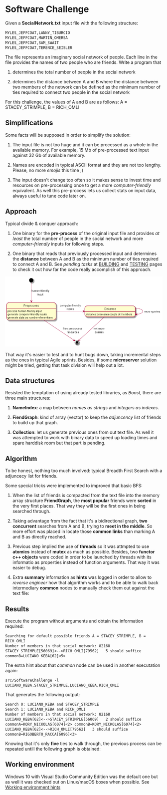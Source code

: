 # Software Challenge

Given a **SocialNetwork.txt** input file with the following structure:

    MYLES_JEFFCOAT,LANNY_TIBURCIO
    MYLES_JEFFCOAT,MARTIN_OMERSA
    MYLES_JEFFCOAT,SAM_SWAIT
    MYLES_JEFFCOAT,TERENCE_SEISLER

The file represents an imaginary social network of people. Each line in the file provides the
names of two people who are friends. Write a program that

1. determines the total number of people in the social network

2. determines the distance between A and B where the distance between two members of
the network can be defined as the minimum number of ties required to connect two
people in the social network

For this challenge, the values of A and B are as follows: A = STACEY_STRIMPLE, B =
RICH_OMLI

## Simplifications

Some facts will be supposed in order to simplify the solution:

1. The input file is not too huge and it can be processed as a whole in the available memory. 
For example, 15 Mb of pre-processed text input against 32 Gb of available memory.

2. Names are encoded in typical ASCII format and they are not too lengthy. 
Please, no more *emojis* this time ;)

3. The input doesn't change too often so it makes sense to invest time and resources on pre-processing once 
to get a more *computer-friendly* equivalent. As well this pre-process lets us collect stats on input data, 
always useful to tune code later on.

## Approach

Typical divide & conquer approach:

1. One binary for the **pre-process** of the original input file and 
provides *at least* the total number of people in the social network 
and more *computer-friendly* inputs for following steps.

2. One binary that reads that previously processed input and determines 
the **distance** between A and B as the minimum number of ties required 
to connect A and B. See *pending tasks* at [BUILDING](BUILDING.md) and
[TESTING](TESTING.md) pages to check it out how far the code really accomplish of this approach.

![divide and conquer](images/divide_and_conquer.png)

That way it's easier to test and to hunt bugs down, 
taking incremental steps as the ones in typical Agile sprints. 
Besides, if some **microserver** solution might be tried, getting that task division
will help out a lot.

## Data structures

Resisted the temptation of using already tested libraries, as *Boost*, there are three main structures:

1) **NameIndex**: a map between *names as strings* and *integers as indexes*.

2) **FiendGraph**: kind of array (vector) to keep the *adjuncency* list of friends to build up that graph.

3) **Collection**: let us generate previous ones from out text file. As well it was attempted to work with binary
data to speed up loading times and spare harddisk room but that part is pending.

## Algorithm

To be honest, nothing too much involved: typical Breadth First Search with a adjuncecy list for friends.

Some special tricks were implemented to improved that basic BFS:

1) When the list of friends is compacted from the text file into the memory array structure **FriendGraph**,
the **most popular** friends were **sorted** in the very first places. That way they will be the first ones in being searched through.

2) Taking advantage from the fact that it's a bidirectional graph, **two concurrent** searches from A and B,
trying to **meet in the middle**. So more effort was placed in locate those **common links** than marking A and B as directly reached.

3) Previous step implied the use of **threads** so it was attmpted to use **atomics** instead of **mutex** as much as possible.
Besides, two **functor c++ objects** were coded in order to be launched by threads with its informatio as properties instead of function arguments.
That way it was easier to debug.

4) Extra **summary** information as **hints** was logged in order to allow to *reverse engineer* how that algorithm works and
to be able to walk back intermediary **common** nodes to manually check them out against the text file:

## Results

Execute the program without arguments and obtain the information required:

    Searching for default possible friends A = STACEY_STRIMPLE, B = RICH_OMLI
    Number of members in that social network: 82168
    STACEY_STRIMPLE[56069]<-->RICH_OMLI[79562]   5 should suffice   commonB=LUCIANO_KEBA[62]<5>
    
The extra hint about that *common* node can be used in another executation again:

    src/SoftwareChallenge -l LUCIANO_KEBA,STACEY_STRIMPLE,LUCIANO_KEBA,RICH_OMLI

That generates the following output:

    Search 0: LUCIANO_KEBA and STACEY_STRIMPLE
    Search 1: LUCIANO_KEBA and RICH_OMLI
    Number of members in that social network: 82168
    LUCIANO_KEBA[62]<-->STACEY_STRIMPLE[56069]   2 should suffice   commonA=KORY_NICKOLAS[6074]<2> commonB=KORY_NICKOLAS[6074]<2>
    LUCIANO_KEBA[62]<-->RICH_OMLI[79562]   3 should suffice   commonB=RIGOBERTO_RACCA[6096]<3> 

Knowing that it's only **five** ties to walk through, the previous process can be repeated untill the following graph is obtained:


## Working environment

Windows 10 with Visual Studio Community Edition was the default one but as well it was
checked out on Linux/macOS boxes when possible. See [Working environment hints](ENVIRONMENT.md)